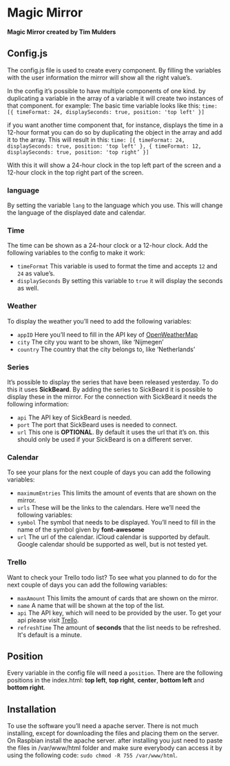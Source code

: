 # Magic Mirror

**Magic Mirror created by Tim Mulders**

## Config.js

The config.js file is used to create every component. By filling the variables with the user information the mirror will show all the right value’s.

In the config it’s possible to have multiple components of one kind. by duplicating a variable in the array of a variable it will create two instances of that component.
for example:
The basic time variable looks like this:
`time: [{
    timeFormat: 24,
    displaySeconds: true,
    position: 'top left'
   }]`

if you want another time component that, for instance, displays the time in a 12-hour format you can do so by duplicating the object in the array and add it to the array. This will result in this:
`time: [{
    timeFormat: 24,
    displaySeconds: true,
    position: 'top left'
   },
   {
    timeFormat: 12,
    displaySeconds: true,
    position: 'top right’
   }]`

With this it will show a 24-hour clock in the top left part of the screen and a 12-hour clock in the top right part of the screen.

### language

By setting the variable `lang` to the language which you use. This will change the language of the displayed date and calendar.

### Time

The time can be shown as a 24-hour clock or a 12-hour clock. Add the following variables to the config to make it work:
 - `timeFormat` This variable is used to format the time and accepts `12` and `24` as value’s.
 - `displaySeconds` By setting this variable to `true` it will display the seconds as well.

### Weather

To display the weather you’ll need to add the following variables:
 - `appID` Here you’ll need to fill in the API key of [OpenWeatherMap](http://openweathermap.org)
 - `city` The city you want to be shown, like ‘Nijmegen’
 - `country` The country that the city belongs to, like ‘Netherlands’

### Series
It’s possible to display the series that have been released yesterday. To do this it uses **SickBeard**. By adding the series to SickBeard it is possible to display these in the mirror. For the connection with SickBeard it needs the following information:
 - `api` The API key of SickBeard is needed.
 - `port` The port that SickBeard uses is needed to connect.
 - `url` This one is **OPTIONAL**. By default it uses the url that it’s on. this should only be used if your SickBeard is on a different server.

### Calendar
To see your plans for the next couple of days you can add the following variables:
 - `maximumEntries` This limits the amount of events that are shown on the mirror.
 - `urls` These will be the links to the calendars. Here we’ll need the following variables:
  - `symbol` The symbol that needs to be displayed. You’ll need to fill in the name of the symbol given by **font-awesome**
  - `url` The url of the calendar. iCloud calendar is supported by default. Google calendar should be supported as well, but is not tested yet.

### Trello
Want to check your Trello todo list? To see what you planned to do for the next couple of days you can add the following variables:
 - `maxAmount` This limits the amount of cards that are shown on the mirror.
 - `name` A name that will be shown at the top of the list.
 - `api` The API key, which will need to be provided by the user. To get your api please visit [Trello](https://trello.com/app-key).
 - `refreshTime` The amount of **seconds** that the list needs to be refreshed. It's default is a minute.

## Position

Every variable in the config file will need a `position`. There are the following positions in the index.html: **top left**, **top right**, **center**, **bottom left** and **bottom right**.

## Installation

To use the software you’ll need a apache server.
There is not much installing, except for downloading the files and placing them on the server.
On Raspbian install the apache server.
after installing you just need to paste the files in /var/www/html folder and make sure everybody can access it by using the following code: `sudo chmod -R 755 /var/www/html`.

